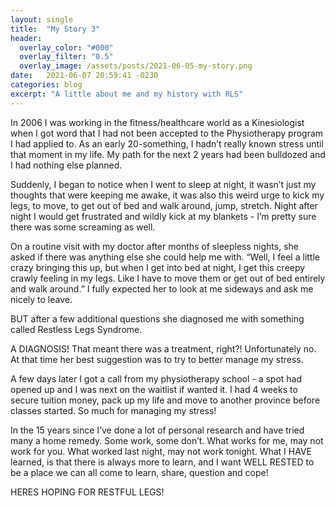 ```yaml
---
layout: single
title:  "My Story 3"
header:
  overlay_color: "#000"
  overlay_filter: "0.5"
  overlay_image: /assets/posts/2021-06-05-my-story.png
date:   2021-06-07 20:59:41 -0230
categories: blog
excerpt: "A little about me and my history with RLS"
---
```



In 2006 I was working in the fitness/healthcare world as a Kinesiologist when I got word that I had not been accepted to the Physiotherapy program I had applied to. As an early 20-something, I hadn’t really known stress until that moment in my life. My path for the next 2 years had been bulldozed and I had nothing else planned.

Suddenly, I began to notice when I went to sleep at night, it wasn’t just my thoughts that were keeping me awake, it was also this weird urge to kick my legs, to move, to get out of bed and walk around, jump, stretch. Night after night I would get frustrated and wildly kick at my blankets - I’m pretty sure there was some screaming as well.

On a routine visit with my doctor after months of sleepless nights, she asked if there was anything else she could help me with. “Well, I feel a little crazy bringing this up, but when I get into bed at night, I get this creepy crawly feeling in my legs. Like I have to move them or get out of bed entirely and walk around.” I fully expected her to look at me sideways and ask me nicely to leave.

BUT after a few additional questions she diagnosed me with something called Restless Legs Syndrome. 

A DIAGNOSIS! That meant there was a treatment, right?! Unfortunately no. At that time her best suggestion was to try to better manage my stress.

A few days later I got a call from my physiotherapy school - a spot had opened up and I was next on the waitlist if wanted it. I had 4 weeks to secure tuition money, pack up my life and move to another province before classes started.  So much for managing my stress!

In the 15 years since I’ve done a lot of personal research and have tried many a home remedy. Some work, some don’t. What works for me, may not work for you. What worked last night, may not work tonight. What I HAVE learned, is that there is always more to learn, and I want WELL RESTED to be a place we can all come to learn, share, question and cope!

HERES HOPING FOR RESTFUL LEGS!
